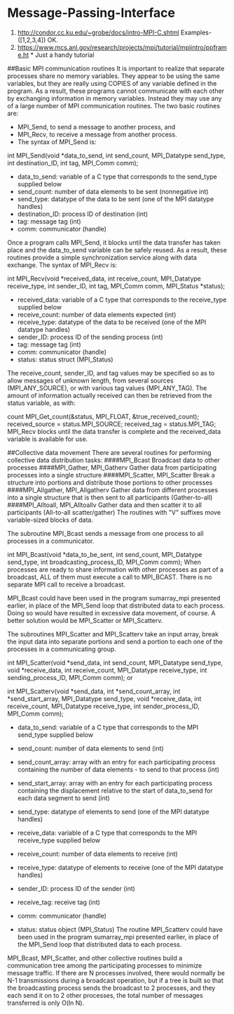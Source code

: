 # Message-Passing-Interface

1. http://condor.cc.ku.edu/~grobe/docs/intro-MPI-C.shtml    Examples-([1,2,3,4]) OK.
2. https://www.mcs.anl.gov/research/projects/mpi/tutorial/mpiintro/ppframe.ht  * Just a handy tutorial


##Basic MPI communication routines
It is important to realize that separate processes share no memory variables. They appear to be using the same variables, but they are really using COPIES of any variable defined in the program.
As a result, these programs cannot communicate with each other by exchanging information in memory variables. Instead they may use any of a large number of MPI communication routines. The two basic routines are:

- MPI_Send, to send a message to another process, and
- MPI_Recv, to receive a message from another process.
- The syntax of MPI_Send is:

int MPI_Send(void *data_to_send, int send_count, MPI_Datatype send_type, 
      int destination_ID, int tag, MPI_Comm comm); 
- data_to_send: variable of a C type that corresponds to the send_type supplied below
- send_count: number of data elements to be sent (nonnegative int)
- send_type: datatype of the data to be sent (one of the MPI datatype handles)
- destination_ID: process ID of destination (int)
- tag: message tag (int)
- comm: communicator (handle)
  
Once a program calls MPI_Send, it blocks until the data transfer has taken place and the data_to_send variable can be safely reused. As a result, these routines provide a simple synchronization service along with data exchange.
The syntax of MPI_Recv is:

int MPI_Recv(void *received_data, int receive_count, MPI_Datatype receive_type, 
      int sender_ID, int tag, MPI_Comm comm, MPI_Status *status); 
- received_data: variable of a C type that corresponds to the receive_type supplied below
- receive_count: number of data elements expected (int)
- receive_type: datatype of the data to be received (one of the MPI datatype handles)
- sender_ID: process ID of the sending process (int)
- tag: message tag (int)
- comm: communicator (handle)
- status: status struct (MPI_Status)
  
The receive_count, sender_ID, and tag values may be specified so as to allow messages of unknown length, from several sources (MPI_ANY_SOURCE), or with various tag values (MPI_ANY_TAG).
The amount of information actually received can then be retrieved from the status variable, as with:

count MPI_Get_count(&status, MPI_FLOAT, &true_received_count);
received_source = status.MPI_SOURCE;
received_tag = status.MPI_TAG;
MPI_Recv blocks until the data transfer is complete and the received_data variable is available for use.




##Collective data movement
There are several routines for performing collective data distribution tasks:
####MPI_Bcast
Broadcast data to other processes 
####MPI_Gather, MPI_Gatherv
Gather data from participating processes into a single structure
####MPI_Scatter, MPI_Scatter
Break a structure into portions and distribute those portions to other processes
####MPI_Allgather, MPI_Allgatherv
Gather data from different processes into a single structure that is then sent to all participants (Gather-to-all)
####MPI_Alltoall, MPI_Alltoallv
Gather data and then scatter it to all participants (All-to-all scatter/gather)
The routines with "V" suffixes move variable-sized blocks of data.

The subroutine MPI_Bcast sends a message from one process to all processes in a communicator.

int MPI_Bcast(void *data_to_be_sent, int send_count, MPI_Datatype send_type, 
      int broadcasting_process_ID, MPI_Comm comm);
When processes are ready to share information with other processes as part of a broadcast, ALL of them must execute a call to MPI_BCAST. There is no separate MPI call to receive a broadcast.

MPI_Bcast could have been used in the program sumarray_mpi presented earlier, in place of the MPI_Send loop that distributed data to each process. Doing so would have resulted in excessive data movement, of course. A better solution would be MPI_Scatter or MPI_Scatterv.

The subroutines MPI_Scatter and MPI_Scatterv take an input array, break the input data into separate portions and send a portion to each one of the processes in a communicating group.

int MPI_Scatter(void *send_data, int send_count, MPI_Datatype send_type, 
      void *receive_data, int receive_count, MPI_Datatype receive_type, 
      int sending_process_ID, MPI_Comm comm); 
or

int MPI_Scatterv(void *send_data, int *send_count_array, int *send_start_array, 
      MPI_Datatype send_type, void *receive_data, int receive_count, 
      MPI_Datatype receive_type, int sender_process_ID, MPI_Comm comm);
- data_to_send: variable of a C type that corresponds to the MPI send_type supplied below
- send_count: number of data elements to send (int)
- send_count_array: array with an entry for each participating process containing the number of data elements - to send to that process (int)
- send_start_array: array with an entry for each participating process containing the displacement relative to the start of data_to_send for each data segment to send (int)
- send_type: datatype of elements to send (one of the MPI datatype handles) 

- receive_data: variable of a C type that corresponds to the MPI receive_type supplied below
- receive_count: number of data elements to receive (int)
- receive_type: datatype of elements to receive (one of the MPI datatype handles)
- sender_ID: process ID of the sender (int)
- receive_tag: receive tag (int)
- comm: communicator (handle)
- status: status object (MPI_Status)
The routine MPI_Scatterv could have been used in the program sumarray_mpi presented earlier, in place of the MPI_Send loop that distributed data to each process.

MPI_Bcast, MPI_Scatter, and other collective routines build a communication tree among the participating processes to minimize message traffic. If there are N processes involved, there would normally be N-1 transmissions during a broadcast operation, but if a tree is built so that the broadcasting process sends the broadcast to 2 processes, and they each send it on to 2 other processes, the total number of messages transferred is only O(ln N).